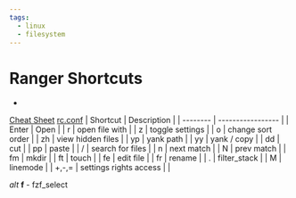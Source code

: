```yaml
---
tags:
  - linux
  - filesystem
---
```


# Ranger Shortcuts
- 
[Cheat Sheet](https://gist.github.com/heroheman/aba73e47443340c35526755ef79647eb)
[rc.conf](https://github.com/ranger/ranger/blob/master/ranger/config/rc.conf#L333)
| Shortcut | Description       |
| -------- | ----------------- |
| Enter    | Open              |
| r        | open file with    |
| z        | toggle settings   |
| o        | change sort order |
| zh       | view hidden files |
| yp       | yank path         |
|  yy       | yank / copy            |
| dd       | cut                    |
| pp       | paste                  |
| /        | search for files       |
| n        | next match             |
| N        | prev match             |
| fm       | mkdir                  |
| ft       | touch                  |
| fe       | edit file              |
| fr       | rename                 |
| .        | filter_stack           |
| M        | linemode               |
| +,-,=    | settings rights access         |                   |

*alt* **f** - fzf_select


